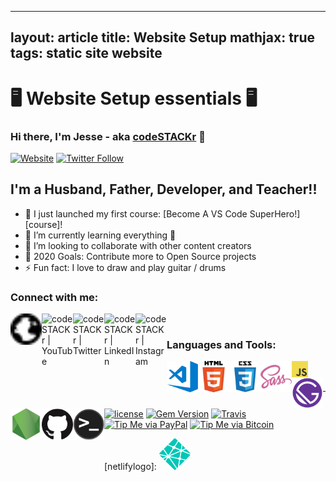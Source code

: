 
---
layout: article
title: Website Setup
mathjax: true
tags: static site website
---


# 🖥️ Website Setup essentials 🖥️ 


### Hi there, I'm Jesse - aka [codeSTACKr][website] 👋

[![Website](https://img.shields.io/website?label=codeSTACKr.com&style=for-the-badge&url=https%3A%2F%2Fcodestackr.com)](https://codestackr.com)
[![Twitter Follow](https://img.shields.io/twitter/follow/codeSTACKr?color=1DA1F2&logo=twitter&style=for-the-badge)](https://twitter.com/intent/follow?original_referer=https%3A%2F%2Fgithub.com%2FcodeSTACKr&screen_name=codeSTACKr)

## I'm a Husband, Father, Developer, and Teacher!!

- 🔭 I just launched my first course: [Become A VS Code SuperHero!][course]!
- 🌱 I’m currently learning everything 🤣
- 👯 I’m looking to collaborate with other content creators
- 🥅 2020 Goals: Contribute more to Open Source projects
- ⚡ Fun fact: I love to draw and play guitar / drums

### Connect with me:

[<img align="left" alt="codeSTACKr.com" width="50px" src="https://raw.githubusercontent.com/iconic/open-iconic/master/svg/globe.svg" />][website]
[<img align="left" alt="codeSTACKr | YouTube" width="50px" src="https://cdn.jsdelivr.net/npm/simple-icons@v3/icons/youtube.svg" />][youtube]
[<img align="left" alt="codeSTACKr | Twitter" width="50px" src="https://cdn.jsdelivr.net/npm/simple-icons@v3/icons/twitter.svg" />][twitter]
[<img align="left" alt="codeSTACKr | LinkedIn" width="50px" src="https://cdn.jsdelivr.net/npm/simple-icons@v3/icons/linkedin.svg" />][linkedin]
[<img align="left" alt="codeSTACKr | Instagram" width="50px" src="https://cdn.jsdelivr.net/npm/simple-icons@v3/icons/instagram.svg" />][instagram]

<br/>

### Languages and Tools:

[<img align="left" alt="Visual Studio Code" width="50px" src="https://raw.githubusercontent.com/github/explore/80688e429a7d4ef2fca1e82350fe8e3517d3494d/topics/visual-studio-code/visual-studio-code.png" />][webdevplaylist]
[<img align="left" alt="HTML5" width="50px" src="https://raw.githubusercontent.com/github/explore/80688e429a7d4ef2fca1e82350fe8e3517d3494d/topics/html/html.png" />][webdevplaylist]
[<img align="left" alt="CSS3" width="50px" src="https://raw.githubusercontent.com/github/explore/80688e429a7d4ef2fca1e82350fe8e3517d3494d/topics/css/css.png" />][cssplaylist]
[<img align="left" alt="Sass" width="50px" src="https://raw.githubusercontent.com/github/explore/80688e429a7d4ef2fca1e82350fe8e3517d3494d/topics/sass/sass.png" />][cssplaylist]
[<img align="left" alt="JavaScript" width="26px" src="https://raw.githubusercontent.com/github/explore/80688e429a7d4ef2fca1e82350fe8e3517d3494d/topics/javascript/javascript.png" />][jsplaylist]
[<img align="left" alt="Gatsby" width="50px" src="https://raw.githubusercontent.com/github/explore/e94815998e4e0713912fed477a1f346ec04c3da2/topics/gatsby/gatsby.png" />][webdevplaylist]
[<img align="left" alt="Node.js" width="50px" src="https://raw.githubusercontent.com/github/explore/80688e429a7d4ef2fca1e82350fe8e3517d3494d/topics/nodejs/nodejs.png" />][webdevplaylist]
[<img align="left" alt="GitHub" width="50px" src="https://raw.githubusercontent.com/github/explore/78df643247d429f6cc873026c0622819ad797942/topics/github/github.png" />][webdevplaylist]
[<img align="left" alt="Terminal" width="50px" src="https://raw.githubusercontent.com/github/explore/80688e429a7d4ef2fca1e82350fe8e3517d3494d/topics/terminal/terminal.png" />][webdevplaylist]

<br />
<br />

---




[website]: https://prim4t.art

[twitter]: https://twitter.com/prim4t
[youtube]: https://youtube.com/codeSTACKr
[instagram]: https://instagram.com/codeSTACKr
[linkedin]: https://linkedin.com/in/codeSTACKr
[webdevplaylist]: https://www.youtube.com/playlist?list=PLkwxH9e_vrAJ0WbEsFA9W3I1W-g_BTsbt
[jsplaylist]: https://www.youtube.com/playlist?list=PLkwxH9e_vrALRJKu7wfXby3MKeflhTu6B
[cssplaylist]: https://www.youtube.com/playlist?list=PLkwxH9e_vrALSdvZuEh6gqQdmDoDIoqz4
[reactplaylist]: https://www.youtube.com/playlist?list=PLkwxH9e_vrAK4TdffpxKY3QGyHCpxFcQ0


[![license](https://img.shields.io/github/license/kitian616/jekyll-TeXt-theme.svg)](https://github.com/kitian616/jekyll-TeXt-theme/blob/master/LICENSE)
[![Gem Version](https://img.shields.io/gem/v/jekyll-text-theme.svg)](https://github.com/kitian616/jekyll-TeXt-theme/releases)
[![Travis](https://img.shields.io/travis/kitian616/jekyll-TeXt-theme.svg)](https://travis-ci.org/kitian616/jekyll-TeXt-theme)
[![Tip Me via PayPal](https://img.shields.io/badge/PayPal-tip%20me-1462ab.svg?logo=paypal)](https://www.paypal.me/kitian616)
[![Tip Me via Bitcoin](https://img.shields.io/badge/Bitcoin-tip%20me-f7931a.svg?logo=bitcoin)](https://raw.githubusercontent.com/kitian616/jekyll-TeXt-theme/master/docs/assets/images/3Fkufxcw2xd8HnaRJBNK4ccdtkUDyyNu4V.jpg)

[netlifylogo]: <svg width="50" height="50" fill="#00C7B7" role="img" viewBox="0 0 24 24" xmlns="http://www.w3.org/2000/svg"><title>Netlify</title><path d="M17.3877 8.3286l-.0088-.0037c-.005-.002-.01-.0038-.0144-.0082a.0689.0689 0 0 1-.0176-.0582l.4839-2.9581 2.269 2.2696L17.74 8.574a.052.052 0 0 1-.0206.0037H17.71a.0647.0647 0 0 1-.0126-.0106 1.074 1.074 0 0 0-.3097-.2385zm3.291-.1802l2.4262 2.426c.5039.5045.7561.7562.8481 1.0479.0138.0431.025.0863.0338.1308l-5.798-2.4555a.4557.4557 0 0 0-.0093-.0038c-.0232-.0094-.0501-.02-.0501-.0439 0-.0237.0275-.035.0507-.0444l.0075-.0031zm3.2092 4.3833c-.1252.2354-.3693.4795-.7824.8932l-2.7353 2.7347-3.5377-.7367-.0188-.0038c-.0313-.005-.0645-.0107-.0645-.0388a1.0678 1.0678 0 0 0-.41-.7467c-.0144-.0144-.0106-.037-.0063-.0576 0-.003 0-.0063.0013-.0088l.6654-4.0848.0025-.0138c.0038-.0313.0094-.0676.0376-.0676a1.0829 1.0829 0 0 0 .726-.4162c.0056-.0063.0094-.0131.017-.0169.02-.0094.0437 0 .0644.0088l6.0402 2.555zm-4.1467 4.257l-4.498 4.4979.77-4.732.0012-.0063a.083.083 0 0 1 .0038-.0182c.0063-.015.0226-.0213.0382-.0275l.0075-.0031a1.158 1.158 0 0 0 .435-.3236c.015-.0176.0332-.0345.0564-.0376a.0563.0563 0 0 1 .0181 0l3.1672.651zm-5.45 5.4499l-.507.507-5.6052-8.1007a.2654.2654 0 0 0-.0062-.0088c-.0088-.012-.0182-.0238-.0163-.0376.0006-.01.0069-.0188.0138-.0263l.0062-.0081c.017-.025.0313-.05.047-.077l.0125-.0219.0019-.0019c.0087-.015.0169-.0294.0319-.0376.0131-.0063.0313-.0038.0457-.0006l6.2098 1.2807a.1027.1027 0 0 1 .0476.0206c.008.0081.01.017.0119.027a1.0998 1.0998 0 0 0 .6434.7354c.0175.0088.01.0282.002.0488a.149.149 0 0 0-.0095.0282c-.0782.4757-.7492 4.568-.9295 5.6728zm-1.059 1.0584c-.3737.37-.594.5659-.8432.6447a1.2519 1.2519 0 0 1-.7549 0c-.2916-.0926-.5439-.3442-1.0478-.8487l-5.629-5.629 1.4704-2.2802a.0938.0938 0 0 1 .025-.0294c.0157-.0113.0382-.0063.057 0a1.5235 1.5235 0 0 0 1.0253-.052c.0169-.0063.0338-.0106.0469.0013a.119.119 0 0 1 .0175.02l5.6327 8.174zm-8.8175-6.3756L3.1234 15.63l2.55-1.0879a.0526.0526 0 0 1 .0207-.0044c.0213 0 .0338.0213.045.0407a1.8214 1.8214 0 0 0 .0814.1152l.0082.01c.0075.0106.0025.0213-.005.0313l-1.4084 2.1864zm-1.8628-1.8628L.9183 13.4249c-.278-.2779-.4795-.4794-.6197-.6528l4.9674 1.0303a.5258.5258 0 0 0 .0187.003c.0307.005.0645.0107.0645.0395 0 .0313-.037.0457-.0682.0576l-.0144.0063zM.0132 11.932a1.2519 1.2519 0 0 1 .0563-.3098c.0927-.2917.3443-.5434.8488-1.0478l2.0906-2.0906a1361.7196 1361.7196 0 0 0 2.8955 4.1855c.017.0226.0357.0476.0163.0664-.0914.1008-.1828.211-.2473.3305a.1001.1001 0 0 1-.0313.0388c-.008.005-.0169.003-.0262.0013h-.0013l-5.6014-1.175zm3.5553-4.0078l2.811-2.811c.2641.1157 1.2256.522 2.0856.885.651.2754 1.2443.5258 1.4308.6071.0188.0076.0357.015.0439.0338.005.0113.0025.0257 0 .0376a1.2537 1.2537 0 0 0 .3273 1.1442c.0188.0188 0 .0457-.0163.0689l-.0088.0131-2.8542 4.421c-.0075.0124-.0144.023-.0269.0312-.015.0094-.0363.005-.0538.0006a1.4234 1.4234 0 0 0-.34-.0463c-.1026 0-.214.0188-.3266.0395h-.0007c-.0125.0019-.0238.0044-.0338-.0031a.1314.1314 0 0 1-.0281-.032zm3.3787-3.3788l3.6391-3.639c.504-.5039.7562-.7561 1.0478-.8481a1.2519 1.2519 0 0 1 .755 0c.2916.092.5438.3442 1.0477.848l.7887.7888-2.5882 4.0084a.097.097 0 0 1-.0257.03c-.0156.0107-.0375.0063-.0563 0a1.3126 1.3126 0 0 0-1.2018.2316c-.0169.0176-.042.0075-.0632-.0019-.338-.147-2.967-1.258-3.343-1.4177zm7.8278-2.3009l2.3898 2.3898-.5758 3.5665v.0094a.0845.0845 0 0 1-.005.0238c-.0063.0125-.0188.015-.0313.0188a1.1454 1.1454 0 0 0-.343.1709.0964.0964 0 0 0-.0125.0106c-.007.0075-.0138.0144-.025.0157a.0714.0714 0 0 1-.027-.0044l-3.6416-1.5473-.007-.0031c-.0231-.0094-.0506-.0207-.0506-.0445a1.3758 1.3758 0 0 0-.194-.5727c-.0176-.0288-.037-.0588-.022-.0883zm-2.461 5.3868l3.4138 1.446c.0188.0087.0394.0168.0476.0362a.0663.0663 0 0 1 0 .0357.848.848 0 0 0-.0188.1646v.0958c0 .0238-.0244.0338-.047.0432l-.0069.0025c-.5408.231-7.5924 3.238-7.603 3.238-.0107 0-.022 0-.0326-.0107-.0188-.0188 0-.0451.0169-.0689a.4757.4757 0 0 0 .0087-.0125l2.8054-4.344.005-.0074c.0163-.0263.035-.0557.0651-.0557l.0282.0043c.0638.0088.1202.017.1771.017.4257 0 .82-.2072 1.0579-.5615a.1001.1001 0 0 1 .0212-.025c.017-.0126.042-.0063.0614.0024zm-3.9095 5.7492l7.6863-3.278s.0113 0 .022.0106c.0419.042.0776.0701.112.0964l.0169.0107c.0156.0088.0313.0188.0325.035 0 .0063 0 .01-.0013.0157l-.6584 4.0447-.0025.0163c-.0044.0313-.0088.067-.0382.067a1.0822 1.0822 0 0 0-.8594.5301l-.0031.005c-.0088.0144-.017.0282-.0313.0357-.0131.0063-.03.0038-.0438.0006L8.5064 13.706c-.0063-.0013-.0952-.3249-.102-.3255z"/></svg>
